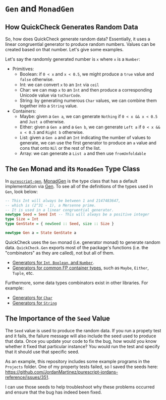 # `Gen` and `MonadGen`

## How QuickCheck Generates Random Data

So, how does QuickCheck generate random data? Essentially, it uses a linear congruential generator to produce random numbers. Values can be created based on that number. Let's give some examples.

Let's say the randomly generated number is `x` where `x` is a `Number`:
- Primitives:
    - Boolean: if `0 < x` and `x < 0.5`, we might produce a `true` value and `false` otherwise.
    - Int: we can convert `x` to an `Int` via `ceil`
    - Char: we can map `x` to an `Int` and then produce a corresponding Unicode value via `toCharCode`.
    - String: by generating numerous `Char` values, we can combine them together into a `String` value.
- Containers:
    - Maybe: given a `Gen a`, we can generate `Nothing` if `0 < x && x < 0.5` and `Just a` otherwise.
    - Either: given a `Gen a` and a `Gen b`, we can generate `Left a` if `0 < x && x < 0.5` and `Right b` otherwise.
    - List: given a `Gen a` and an `Int` indicating the number of values to generate, we can use the first generator to produce an `a` value and cons that onto `Nil` or the rest of the list.
    - Array: we can generate a `List a` and then use `fromUnfoldable`

## The `Gen` Monad and its `MonadGen` Type Class

In [`purescript-gen`](https://pursuit.purescript.org/packages/purescript-gen/), [MonadGen](https://pursuit.purescript.org/packages/purescript-gen/docs/Control.Monad.Gen.Class) is the type class that has a default implementation via [Gen](https://pursuit.purescript.org/packages/purescript-quickcheck/docs/Test.QuickCheck.Gen#t:Gen). To see all of the definitions of the types used in `Gen`, look below:
```purescript
-- This Int will always be between 1 and 2147483647,
-- which is (2^31 - 1), a Mersenne prime.
-- It is used in a linear congruential generator.
newtype Seed = Seed Int -- This will always be a positive integer
type Size = Int
type GenState = { newSeed :: Seed, size :: Size }

newtype Gen a = State GenState a
```

QuickCheck uses the `Gen` monad (i.e. generator monad) to generate random data. `QuickCheck.Gen` exports most of the package's functions (i.e. the "combinators" as they are called), not but all of them.
- [Generators for `Int`, `Boolean`, and `Number`](https://pursuit.purescript.org/packages/purescript-gen/docs/Control.Monad.Gen).
- [Generators for common FP container types](https://pursuit.purescript.org/packages/purescript-gen/docs/Control.Monad.Gen.Common), such as `Maybe`, `Either`, `Tuple`, etc.

Furthermore, some data types combinators exist in other libraries. For example:
- [Generators for `Char`](https://pursuit.purescript.org/packages/purescript-strings/docs/Data.Char.Gen)
- [Generators for `String`](https://pursuit.purescript.org/packages/purescript-strings/docs/Data.String.Gen)

## The Importance of the `Seed` Value

The `Seed` value is used to produce the random data. If you run a propety test and it fails, the failure message will also include the seed used to produce that data. Once you update your code to fix the bug, how would you know whether it fixed that particular instance? You would run the test and specify that it should use that specific seed.

As an example, this repository includes some example programs in the `Projects` folder. One of my property tests failed, so I saved the seeds here: https://github.com/JordanMartinez/purescript-jordans-reference/issues/351.

I can use those seeds to help troubleshoot why these problems occurred and ensure that the bug has indeed been fixed.

